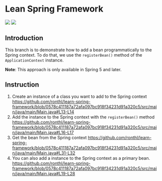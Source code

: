 # Lean Spring Framework
![](https://img.shields.io/badge/Spring-v5.3.24-grey?style=flat-square&logo=spring&labelColor=green&logoColor=white)
![](https://img.shields.io/badge/License-MIT-grey?style=flat-square&logo=license&labelColor=blue&logoColor=white)

## Introduction
This branch is to demonstrate how to add a bean programmatically to the Spring context.
To do that, we use the `registerBean()` method of the `ApplicationContext` instance.

**Note**: This approach is only available in Spring 5 and later.

## Instruction
1. Create an instance of a class you want to add to the Spring context
   https://github.com/ronthl/learn-spring-framework/blob/0578c411187a72afa097bc918f34231d91a320c5/src/main/java/main/Main.java#L13-L14
2. Add the instance to the Spring context with the `registerBean()` method
   https://github.com/ronthl/learn-spring-framework/blob/0578c411187a72afa097bc918f34231d91a320c5/src/main/java/main/Main.java#L16-L17
3. Get the bean from the Spring context
   https://github.com/ronthl/learn-spring-framework/blob/0578c411187a72afa097bc918f34231d91a320c5/src/main/java/main/Main.java#L31-L32
4. You can also add a instance to the Spring context as a primary bean.
   https://github.com/ronthl/learn-spring-framework/blob/0578c411187a72afa097bc918f34231d91a320c5/src/main/java/main/Main.java#L19-L28
